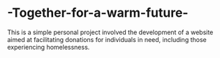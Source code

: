# -Together-for-a-warm-future-
This is a simple personal project involved the development of a website aimed at facilitating donations for individuals in need, including those experiencing homelessness.
